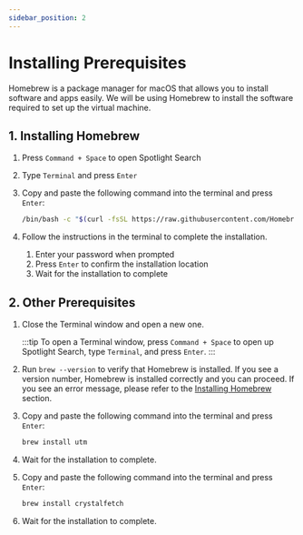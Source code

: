 ```yaml
---
sidebar_position: 2
--- 
```


# Installing Prerequisites

Homebrew is a package manager for macOS that allows you to install software and apps easily. We will be using Homebrew to install the software required to set up the virtual machine.

## 1. Installing Homebrew

1. Press `Command + Space` to open Spotlight Search
2. Type `Terminal` and press `Enter`
3. Copy and paste the following command into the terminal and press `Enter`:

    ```sh
    /bin/bash -c "$(curl -fsSL https://raw.githubusercontent.com/Homebrew/install/HEAD/install.sh)"
    ```

4. Follow the instructions in the terminal to complete the installation.
   1. Enter your password when prompted
   2. Press `Enter` to confirm the installation location
   3. Wait for the installation to complete

## 2. Other Prerequisites

1. Close the Terminal window and open a new one.

    :::tip
    To open a Terminal window, press `Command + Space` to open up Spotlight Search, type `Terminal`, and press `Enter`.
    :::

2. Run `brew --version` to verify that Homebrew is installed. If you see a version number, Homebrew is installed correctly and you can proceed. If you see an error message, please refer to the [Installing Homebrew](#11-installing-homebrew) section.
3. Copy and paste the following command into the terminal and press `Enter`:

    ```sh
    brew install utm
    ```

4. Wait for the installation to complete.
5. Copy and paste the following command into the terminal and press `Enter`:

    ```sh
    brew install crystalfetch
    ```

6. Wait for the installation to complete.
